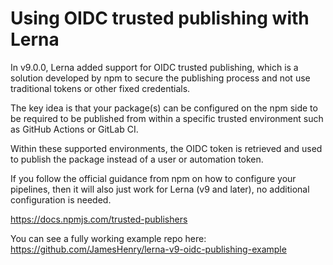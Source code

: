 # Using OIDC trusted publishing with Lerna

In v9.0.0, Lerna added support for OIDC trusted publishing, which is a solution developed by npm to secure the publishing process and not use traditional tokens or other fixed credentials.

The key idea is that your package(s) can be configured on the npm side to be required to be published from within a specific trusted environment such as GitHub Actions or GitLab CI.

Within these supported environments, the OIDC token is retrieved and used to publish the package instead of a user or automation token.

If you follow the official guidance from npm on how to configure your pipelines, then it will also just work for Lerna (v9 and later), no additional configuration is needed.

https://docs.npmjs.com/trusted-publishers

You can see a fully working example repo here: https://github.com/JamesHenry/lerna-v9-oidc-publishing-example
